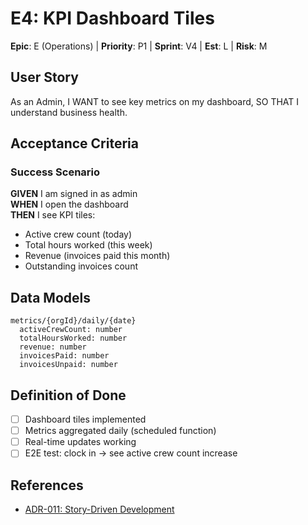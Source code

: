 # E4: KPI Dashboard Tiles

**Epic**: E (Operations) | **Priority**: P1 | **Sprint**: V4 | **Est**: L | **Risk**: M

## User Story
As an Admin, I WANT to see key metrics on my dashboard, SO THAT I understand business health.

## Acceptance Criteria

### Success Scenario
**GIVEN** I am signed in as admin  
**WHEN** I open the dashboard  
**THEN** I see KPI tiles:
- Active crew count (today)
- Total hours worked (this week)
- Revenue (invoices paid this month)
- Outstanding invoices count

## Data Models

```
metrics/{orgId}/daily/{date}
  activeCrewCount: number
  totalHoursWorked: number
  revenue: number
  invoicesPaid: number
  invoicesUnpaid: number
```

## Definition of Done
- [ ] Dashboard tiles implemented
- [ ] Metrics aggregated daily (scheduled function)
- [ ] Real-time updates working
- [ ] E2E test: clock in → see active crew count increase

## References
- [ADR-011: Story-Driven Development](../../adrs/011-story-driven-development.md)
